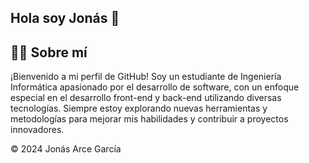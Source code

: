 ## Hola soy Jonás 👋

## 👨‍💻 Sobre mí

¡Bienvenido a mi perfil de GitHub! Soy un estudiante de Ingeniería Informática apasionado por el desarrollo de software, con un enfoque especial en el desarrollo front-end y back-end utilizando diversas tecnologías. Siempre estoy explorando nuevas herramientas y metodologías para mejorar mis habilidades y contribuir a proyectos innovadores.



© 2024 Jonás Arce García
